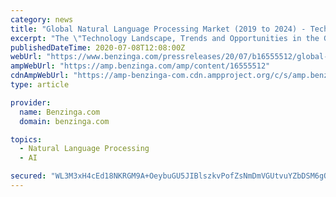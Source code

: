 ```yaml
---
category: news
title: "Global Natural Language Processing Market (2019 to 2024) - Technology Landscape, Trends and Opportunities - ResearchAndMarkets.com"
excerpt: "The \"Technology Landscape, Trends and Opportunities in the Global Natural Language Processing Market\" report has been added to ResearchAndMarkets.com's offering. The technologies in natural ..."
publishedDateTime: 2020-07-08T12:08:00Z
webUrl: "https://www.benzinga.com/pressreleases/20/07/b16555512/global-natural-language-processing-market-2019-to-2024-technology-landscape-trends-and-opportuniti"
ampWebUrl: "https://amp.benzinga.com/amp/content/16555512"
cdnAmpWebUrl: "https://amp-benzinga-com.cdn.ampproject.org/c/s/amp.benzinga.com/amp/content/16555512"
type: article

provider:
  name: Benzinga.com
  domain: benzinga.com

topics:
  - Natural Language Processing
  - AI

secured: "WL3M3xH4cEd18NKRGM9A+OeybuGU5JIBlszkvPofZsNmDmVGUtvuYZbDSM6gQtLUF9PBfTKDvfP+36BiU9C2MSWLkOG+TBEWsdT2fH3BKapWp3hnjX+fO/vKKLcJnQK2KGQDMKSTxzGP842QezuC9tQ7imeJyvIDxN9AVx8+ecHiIwG1XFg8qf17YCSzdzocdAyX15usJV59En5sRQualxvgsMbHgJr5A2Q95nPs6ceUPNpqNQU8WmGJwAnxV15QKd8/dc7VRR0GYKFHMaxDvYFJOTy3lB+KHKLeqSCuXiO0lgTtTkL3+ZOePqSVSc/HE84rFMo7S8uXkLbN+vMOTA==;rabEdotqO9yrrQQnZrrA+g=="
---
```


